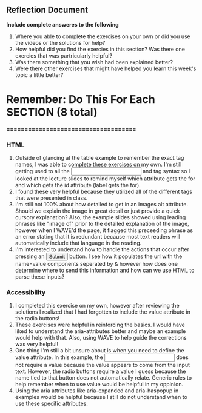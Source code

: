 ## Reflection Document

**Include complete answeres to the following**

1. Where you able to complete the exercises on your own or did you use the videos or the solutions for help?
2. How helpful did you find the exercies in this section? Was there one exercies that was partricularly helpful?
3. Was there something that you wish had been explained better?
4. Were there other exercises that might have helped you learn this week's topic a little better?

# Remember: Do This For Each SECTION (8 total)

**====================================**

### HTML

1. Outside of glancing at the table example to remember the exact tag names, I was able to complete these exercises on my own. I'm still getting used to all the <input> and <label> tag syntax so I looked at the lecture slides to remind myself which attribute gets the for and which gets the id attribute (label gets the for).
2. I found these very helpful because they utilized all of the different tags that were presented in class.
3. I'm still not 100% about how detailed to get in an images alt attribute. Should we explain the image in great detail or just provide a quick cursory explanation? Also, the example slides showed using leading phrases like "image of" prior to the detailed explanation of the image, however when I WAVE'd the page, it flagged this preceeding phrase as an error stating that it is redundant because most text readers will automatically include that language in the reading.
4. I'm interested to undertand how to handle the actions that occur after pressing an <input type="submit"> button. I see how it populates the url with the name=value components seperated by & however how does one determine where to send this information and how can we use HTML to parse these inputs?

### Accessibility

1. I completed this exercise on my own, however after reviewing the solutions I realized that I had forgotten to include the value attribute in the radio buttons!
2. These exercises were helpful in reinforcing the basics. I would have liked to understand the aria-attributes better and maybe an example would help with that. Also, using WAVE to help guide the corrections was very helpful!
3. One thing I'm still a bit unsure about is when you need to define the value attribute. In this example, the <input type=text> does not require a value because the value appears to come from the input text. However, the radio buttons require a value I guess because the <label> name tied to that button does not automatically relate. Generic rules to help remember when to use value would be helpful in my oppinion.
4. Using the aria attributes like aria-expanded and aria-haspopup in examples would be helpful because I still do not understand when to use these specific attributes.
